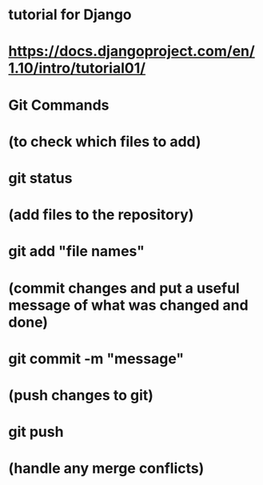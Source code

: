 # tutorial for Django
# https://docs.djangoproject.com/en/1.10/intro/tutorial01/

# Git Commands
# (to check which files to add)
# git status

# (add files to the repository)
# git add "file names"

# (commit changes and put a useful message of what was changed and done)
# git commit -m "message"

# (push changes to git)
# git push

# (handle any merge conflicts)

